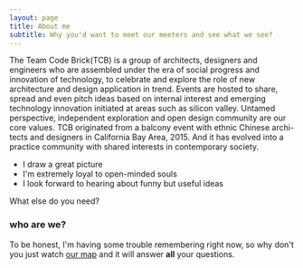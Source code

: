 ```yaml
---
layout: page
title: About me
subtitle: Why you'd want to meet our meeters and see what we see?
---
```


The Team Code Brick(TCB) is a group of architects, designers and engineers who are assembled under the era of social progress and innovation of technology, to celebrate and explore the role of new architecture and design application in trend. Events are hosted to share, spread and even pitch ideas based on internal interest and emerging technology innovation initiated at areas such as silicon valley. Untamed perspective, independent exploration and open design community are our core values. TCB originated from a balcony event with ethnic Chinese archi- tects and designers in California Bay Area, 2015. And it has evolved into a practice community with shared interests in contemporary society.

- I draw a great picture
- I'm extremely loyal to open-minded souls
- I look forward to hearing about funny but useful ideas

What else do you need?

### who are we?

To be honest, I'm having some trouble remembering right now, so why don't you just watch [our map](https://wenhaowuuu.github.io/CodeBrickMap/) and it will answer **all** your questions.
